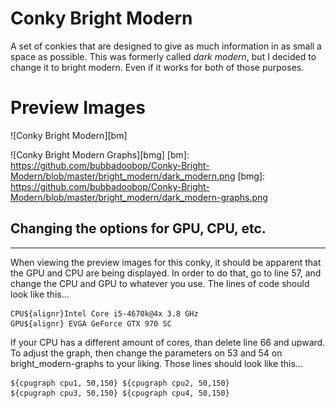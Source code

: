 # Conky Bright Modern
A set of conkies that are designed to give as much information in as small a space as possible. This was formerly called *dark modern*, but I decided to change it to bright modern. Even if it works for both of those purposes. 

# Preview Images
![Conky Bright Modern][bm]

![Conky Bright Modern Graphs][bmg]
[bm]: https://github.com/bubbadoobop/Conky-Bright-Modern/blob/master/bright_modern/dark_modern.png
[bmg]: https://github.com/bubbadoobop/Conky-Bright-Modern/blob/master/bright_modern/dark_modern-graphs.png


## Changing the options for GPU, CPU, etc.
----
When viewing the preview images for this conky, it should be apparent that the GPU and CPU are being displayed. In order to do that, go to line 57, and change the CPU and GPU to whatever you use. The lines of code should look like this...

```
CPU${alignr}Intel Core i5-4670k@4x 3.8 GHz 
GPU${alignr} EVGA GeForce GTX 970 SC 
```

If your CPU has a different amount of cores, than delete line 66 and upward. To adjust the graph, then change the parameters on 53 and 54 on bright_modern-graphs to your liking. Those lines should look like this...

```
${cpugraph cpu1, 50,150} ${cpugraph cpu2, 50,150} 
${cpugraph cpu3, 50,150} ${cpugraph cpu4, 50,150}
```
